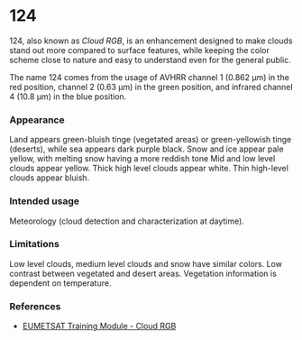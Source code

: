 # 124

124, also known as *Cloud RGB*, is an enhancement designed to make clouds stand out more compared to surface features, while keeping the color scheme close to nature and easy to understand even for the general public.

The name 124 comes from the usage of AVHRR channel 1 (0.862 µm) in the red position, channel 2 (0.63 µm) in the green position, and infrared channel 4 (10.8 µm) in the blue position.

### Appearance

Land appears green-bluish tinge (vegetated areas) or green-yellowish tinge (deserts), while sea appears dark purple black. 
Snow and ice appear pale yellow, with melting snow having a more reddish tone
Mid and low level clouds appear yellow. Thick high level clouds appear white. Thin high-level clouds appear bluish. 

### Intended usage

Meteorology (cloud detection and characterization at daytime).

### Limitations

Low level clouds, medium level clouds and snow have similar colors.
Low contrast between vegetated and desert areas.
Vegetation information is dependent on temperature.

### References

* [EUMETSAT Training Module - Cloud RGB](https://resources.eumetrain.org/data/4/461/navmenu.php?tab=5&page=1.0.0)